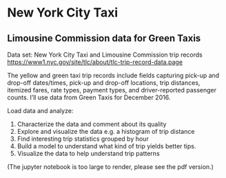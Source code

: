 # New York City Taxi 
## Limousine Commission data for Green Taxis

Data set: New York City Taxi and Limousine Commission trip records https://www1.nyc.gov/site/tlc/about/tlc-trip-record-data.page

The yellow and green taxi trip records include fields capturing pick-up and drop-off dates/times, pick-up and drop-off locations, trip distances, itemized fares, rate types, payment types, and driver-reported passenger counts. I’ll use data from Green Taxis for December 2016.

Load data and analyze:
1. Characterize the data and comment about its quality
2. Explore and visualize the data e.g. a histogram of trip distance
3. Find interesting trip statistics grouped by hour
4. Build a model to understand what kind of trip yields better tips.
5. Visualize the data to help understand trip patterns

(The jupyter notebook is too large to render, please see the pdf version.)

